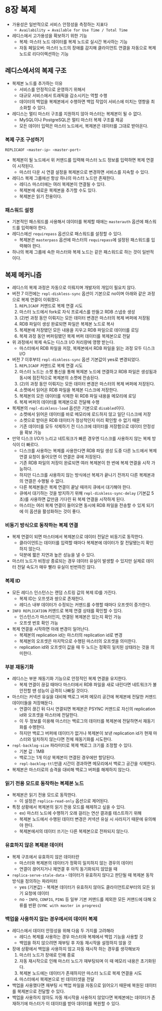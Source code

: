 # 8장 복제
- 가용성은 일반적으로 서비스 안정성을 측정하는 지표다
    - `Availability = Available for Use Time / Total Time`
- 레디스에서 고가용성을 확보하기 위한 기능
    - 복제: 마스터 노드 데이터를 복제 노드로 실시간 복사하는 기능
    - 자동 페일오버: 마스터 노드의 장애를 감지해 클라이언트 연결을 자동으로 복제 노드로 리다이렉션하는 기능

## 레디스에서의 복제 구조

- 복제본 노드를 추가하는 이유
    - 서비스를 안정적으로 운영하기 위해서
    - 대규모 서비스에서 트래픽을 감소시키는 역할 수행
    - 데이터의 백업을 복제본에서 수행하면 백업 작업이 서비스에 미치는 영향을 최소화할 수 있다.
- 레디스는 멀티 마스터 구조를 지원하지 않아 마스터는 복제본이 될 수 없다.
    - MySQL이나 PostgreSQL은 멀티 마스터 복제 구조를 제공
    - 모든 데이터 입력은 마스터 노드에서, 복제본은 데이터를 그대로 받아온다.

### 복제 구조 구성하기

```bash
REPLICAOF <master-ip> <master-port>
```

- 복제본이 될 노드에서 위 커맨드를 입력해 마스터 노드 정보를 입력하면 복제 연결이 시작된다.
    - 마스터 다운 시 연결 설정을 복제본으로 변경하면 서비스를 지속할 수 있다.
- 레디스 복제 그룹에선 항상 하나의 마스터 노드만 존재한다.
    - 레디스 마스터에는 여러 복제본이 연결될 수 있다.
    - 복제본에 새로운 복제본을 추가할 수도 있다.
    - 복제본은 읽기 전용이다.

### 패스워드 설정

- 기본적인 패스워드를 사용해서 데이터를 복제할 때에는 `masterauth` 옵션에 패스워드를 입력해야 한다.
- 레디스에선 `requirepass` 옵션으로 패스워드를 설정할 수 있다.
    - 복제본은 `masterpass` 옵션에 마스터의 `requirepass`에 설정된 패스워드를 입력해야 한다.
- 하나의 복제 그룹에 속한 마스터와 복제 노드는 같은 패스워드로 하는 것이 일반적이다.

## 복제 메커니즘

- 레디스의 복제 과정은 자동으로 이뤄지며 개발자의 개입이 필요치 않다.
- 버전 7 이전에는 `repl-diskless-sync` 옵션이 기본으로 no이며 아래와 같은 과정으로 복제 연결이 이뤄졌다.
  1. `REPLICAOF` 커맨드로 복제 연결 시도
  2. 마스터 노드에서 fork로 자식 프로세스를 만들고 RDB 스냅숏 생성
  3. (2)번 과정 동안 이뤄지는 모든 데이터 변경은 마스터의 복제 버퍼에 저장됨
  4. RDB 파일이 생성 완료되면 파일은 복제본 노드로 복사
  5. 복제본에 저장됐던 모든 내용을 지우고 RDB 파일으로 데이터를 로딩
  6. 복제 과정 동안 버퍼링됐던 복제 버퍼 데이터를 복제본으로 전달
- 위 과정에서 복제 속도는 디스크 I/O 처리량에 영향 받는다.
  - 마스터에서 RDB 파일을 저장, 복제본에서 RDB 파일을 읽는 과정 모두 디스크 I/O
- 버전 7 이후부터 `repl-diskless-sync` 옵션 기본값이 yes로 변경되었다.
  1. `REPLICAOF` 커맨드로 복제 연결 시도
  2. 마스터 노드는 소켓 통신을 통해 복제본 노드에 연결하고 RDB 파일은 생성됨과 동시에 점진적으로 복제본의 소켓에 전송된다.
  3. (2)의 과정 동안 이뤄지는 모든 데이터 변경은 마스터의 복제 버퍼에 저장된다.
  4. 소켓에서 읽어온 RDB 파일을 복제본 디스크에 저장한다.
  5. 복제본의 모든 데이터를 삭제한 뒤 RDB 파일 내용을 메모리에 로딩
  6. 복제 버퍼의 데이터를 복제본으로 전달해 수행
- 복제본의 `repl-diskless-load` 옵션은 기본으로 `disabled`이다.
  - 소켓에서 읽어온 데이터를 바로 메모리에 로드하지 않고 일단 디스크에 저장
  - 소켓으로 받아온 RDB 데이터가 정상적인지 미리 확인할 수 없기 때문
  - 기존 데이터를 모두 삭제하기 전 디스크에 데이터를 저장함으로 데이터 안정성을 확보 가능
- 만약 디스크 I/O가 느리고 네트워크가 빠른 경우엔 디스크를 사용하지 않는 복제 방식이 더 빠르다.
  - 디스크를 사용하는 복제를 사용한다면 RDB 파일 생성 도중 다른 노드에서 복제 연결 요청이 들어오면 이 연결은 큐에 저장된다.
  - 기존 RDB 파일의 저장이 완료되면 여러 복제본이 한 번에 복제 연결을 시작 가능하다.
  - 하지만 디스크를 사용하지 않는 방식에선 복제가 끝나기 전까지 다른 복제본과의 연결은 수행될 수 없다.
  - 다른 복제본들은 복제 연결이 끝날 때까지 큐에서 대기해야 한다.
  - 큐에서 대기하는 것을 방지하기 위해 `repl-diskless-sync-delay` (기본값 5초)를 사용하면 값만큼 기다린 뒤 복제 연결을 시작하게 된다.
  - 마스터는 여러 복제 연결이 들어오면 동시에 RDB 파일을 전송할 수 있게 되기에 이 옵션을 활성화하는 것이 좋다.

### 비동기 방식으로 동작하는 복제 연결

- 복제 연결이 되면 마스터에서 복제본으로 데이터 전달은 비동기로 동작한다.
  - 클라이언트는 데이터를 입력할 때마다 복제본에 데이터가 잘 전달됐는지 확인하지 않는다.
  - 덕분에 짧은 지연과 높은 성능을 낼 수 있다.
- 마스터 노드가 비정상 종료되는 경우 데이터 유실이 발생할 수 있지만 실제로 데이터 전달 속도가 매우 빨라 유실이 빈번하진 않다.

### 복제 ID

- 모든 레디스 인스턴스는 랜덤 스트링 값의 복제 ID를 가진다.
  - 복제 ID는 오프셋과 쌍으로 존재한다.
  - 레디스 내부 데이터가 수정되는 커맨드를 수행할 때마다 오프셋이 증가한다.
- `INFO REPLICATION` 커맨드로 복제 연결 상태를 확인할 수 있다.
  - 인스턴스가 마스터인지, 연결된 복제본은 있는지 확인 가능
  - 오프셋 번호 확인 가능
- 복제 연결을 시작하면 아래 변경이 일어난다.
  - 복제본의 replication id는 마스터의 replication id로 변경
  - 복제본의 오프셋은 마지막으로 수행된 마스터의 오프셋을 의미한다.
  - replication id와 오프셋이 값을 때 두 노드는 정확히 일치된 상태라는 것을 의미한다.

### 부분 재동기화

- 레디스는 부분 재동기화 기능으로 안정적인 복제 연결을 유지한다.
  - 복제 연결이 끊길 때마다 마스터에서 RDB 파일을 새로 내린다면 네트워크가 불안전할 땐 성능이 급격히 나빠질 것이다.
- 마스터는 커넥션 유실을 대비해 백로그 버퍼 메모리 공간에 복제본에 전달한 커맨드 데이터들을 저장해둔다.
  - 연결이 끊긴 뒤 다시 연결되면 복제본은 PSYNC 커맨드로 자신의 replication id와 오프셋을 마스터에 전달한다.
  - 이 두 정보를 이용해 마스터는 백로그의 데이터를 복제본에 전달하면서 재동기화를 수행한다.
  - 하지만 백로그 버퍼에 데이터가 없거나 복제본이 보낸 replication id가 현재 마스터와 일치하지 않는다면 전체 재동기화를 시도한다.
- `repl-backlog-size` 파라미터로 복제 백로그 크기를 조정할 수 있다.
  - 기본 값 : 1MB
  - 백로그는 1개 이상 복제본이 연결된 경우에만 할당된다.
  - `repl-backlog-ttl`만큼 시간이 경과하면 메모리에서 백로그 공간을 삭제한다.
- 복제본은 마스터로의 승격을 대비해 백로그 버퍼를 해제하지 않는다.

### 읽기 전용 모드로 동작하는 복제본 노드

- 복제본은 읽기 전용 모드로 동작한다.
  - 이 설정은 `replica-read-only` 옵션으로 제어된다.
- 특정 상황에서 복제본의 읽기 전용 모드를 해제하고 싶을 수 있다.
  - ex) 마스터 노드에 수행하기 오래 걸리는 연산 결과를 테스트하기 위해
  - 복제본 노드에서 수행된 데이터 변경은 커넥션 유실 시 사라지기 때문에 유의해야 한다.
  - 복제본에서의 데이터 쓰기는 다른 복제본으로 전파되지 않는다.

### 유효하지 않은 복제본 데이터

- 복제 구조에서 유효하지 않은 데이터란
  - 마스터와 복제본의 데이터가 정확히 일치하지 않는 경우의 데이터
  - 연결이 끊어지거나 재연결 후 아직 동기화되지 않았을 때
- `replica-serve-stale-data` - 데이터가 유효하지 않다고 판단될 때 복제본 동작 방식을 정의하는 파라미터
  - yes (기본값) - 복제본 데이터가 유효하지 않아도 클라이언트로부터의 모든 읽기 요청에 데이터
  - no - `INFO`, `CONFIG`, `PING` 등 일부 기본 커맨드를 제외한 모든 커맨드에 대해 오류를 반환 (`SYNC with master in progress`)

### 백업을 사용하지 않는 경우에서의 데이터 복제

- 레디스에서 데이터 안정성을 위해 다음 두 가지를 고려해라
  - 레디스 복제를 사용하는 경우 마스터와 복제에서 백업 기능을 사용할 것
  - 백업을 하지 않으려면 재부팅 후 자동 재시작을 설정하지 않을 것
- 장애 상황에서 백업을 사용하지 않고 자동 재시작 하는 경우를 생각해보자
  1. 마스터 노드가 장애로 인해 종료
  2. 자동 재시작으로 인해 마스터 노드가 재부팅되며 이 때 메모리 내용은 초기화된다.
  3. 복제본 노드에는 데이터가 존재하지만 마스터 노드로 복제 연결을 시도
  4. 마스터에서 복제본으로 빈 데이터셋을 전달
- 백업을 사용했다면 재부팅 시 백업 파일을 자동으로 읽어오기 때문에 복원된 데이터를 복제본으로 전달할 수 있다.
- 백업을 사용하지 않아도 자동 재시작을 사용하지 않았다면 복제본에는 데이터가 존재하기에 마스터가 이 데이터를 받아 데이터를 복원할 수 있다.
